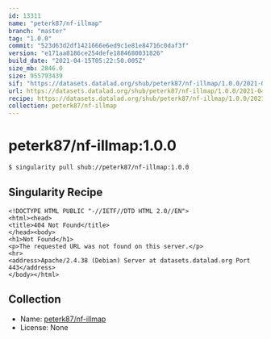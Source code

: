 ```yaml
---
id: 13311
name: "peterk87/nf-illmap"
branch: "master"
tag: "1.0.0"
commit: "523d63d2df1421666e6ed9c1e81e84716c0daf3f"
version: "e171aa8186ce254defe1884680031826"
build_date: "2021-04-15T05:22:50.005Z"
size_mb: 2846.0
size: 955793439
sif: "https://datasets.datalad.org/shub/peterk87/nf-illmap/1.0.0/2021-04-15-523d63d2-e171aa81/e171aa8186ce254defe1884680031826.sif"
url: https://datasets.datalad.org/shub/peterk87/nf-illmap/1.0.0/2021-04-15-523d63d2-e171aa81/
recipe: https://datasets.datalad.org/shub/peterk87/nf-illmap/1.0.0/2021-04-15-523d63d2-e171aa81/Singularity
collection: peterk87/nf-illmap
---
```


# peterk87/nf-illmap:1.0.0

```bash
$ singularity pull shub://peterk87/nf-illmap:1.0.0
```

## Singularity Recipe

```singularity
<!DOCTYPE HTML PUBLIC "-//IETF//DTD HTML 2.0//EN">
<html><head>
<title>404 Not Found</title>
</head><body>
<h1>Not Found</h1>
<p>The requested URL was not found on this server.</p>
<hr>
<address>Apache/2.4.38 (Debian) Server at datasets.datalad.org Port 443</address>
</body></html>
```

## Collection

 - Name: [peterk87/nf-illmap](https://github.com/peterk87/nf-illmap)
 - License: None

